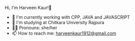 Hi, I'm Harveen Kaur!👋

- 🔭 I'm currently working with CPP, JAVA and JAVASCRIPT
- 🔭 I'm studying at Chitkara University Rajpura
- 👨‍💻 Pronouns: she/her
- 📫 How to reach me: harveenkaur1912@gmail.com


